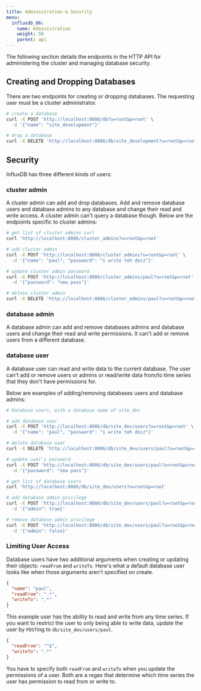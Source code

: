 ```yaml
---
title: Administration & Security
menu:
  influxdb_06:
    name: Administration
    weight: 50
    parent: api
---
```


The following section details the endpoints in the HTTP API for administering the cluster and managing database security.

## Creating and Dropping Databases

There are two endpoints for creating or dropping databases. The requesting user must be a cluster administrator.

```bash
# create a database
curl -X POST 'http://localhost:8086/db?u=root&p=root' \
  -d '{"name": "site_development"}'

# drop a database
curl -X DELETE 'http://localhost:8086/db/site_development?u=root&p=root'
```

## Security

InfluxDB has three different kinds of users:

### cluster admin

A cluster admin can add and drop databases. Add and remove database
users and database admins to any database and change their read and
write access. A cluster admin can't query a database though. Below are
the endpoints specific to cluster admins:

```bash
# get list of cluster admins curl
curl 'http://localhost:8086/cluster_admins?u=root&p=root'

# add cluster admin
curl -X POST 'http://localhost:8086/cluster_admins?u=root&p=root' \
  -d '{"name": "paul", "password": "i write teh docz"}'

# update cluster admin password
curl -X POST 'http://localhost:8086/cluster_admins/paul?u=root&p=root' \
  -d '{"password": "new pass"}'

# delete cluster admin
curl -X DELETE 'http://localhost:8086/cluster_admins/paul?u=root&p=root'
```

### database admin

A database admin can add and remove databases admins and database
users and change their read and write permissions. It can't add
or remove users from a different database.

### database user

A database user can read and write data to the current database.
The user can't add or remove users or admins or read/write data
from/to time series that they don't have permissions for.

Below are examples of adding/removing databases users and database
admins:

```bash
# Database users, with a database name of site_dev

# add database user
curl -X POST 'http://localhost:8086/db/site_dev/users?u=root&p=root' \
  -d '{"name": "paul", "password": "i write teh docz"}'

# delete database user
curl -X DELETE 'http://localhost:8086/db/site_dev/users/paul?u=root&p=root'

# update user's password
curl -X POST 'http://localhost:8086/db/site_dev/users/paul?u=root&p=root' \
  -d '{"password": "new pass"}'

# get list of database users
curl 'http://localhost:8086/db/site_dev/users?u=root&p=root'

# add database admin privilege
curl -X POST 'http://localhost:8086/db/site_dev/users/paul?u=root&p=root' \
  -d '{"admin": true}'

# remove database admin privilege
curl -X POST 'http://localhost:8086/db/site_dev/users/paul?u=root&p=root' \
  -d '{"admin": false}'

```


### Limiting User Access

Database users have two additional arguments when creating or updating
their objects: `readFrom` and `writeTo`. Here's what a
default database user looks like when those arguments aren't specified
on create.

```json
{
  "name": "paul",
  "readFrom": ".*",
  "writeTo": ".*"
}
```

This example user has the ability to read and write from any time
series. If you want to restrict the user to only being able to write
data, update the user by `POST`ing to `db/site_dev/users/paul`.

```json
{
  "readFrom": "^$",
  "writeTo": ".*"
}
```

You have to specify both `readFrom` and `writeTo` when you update the
permissions of a user. Both are a regex that determine which time
series the user has permission to read from or write to.
